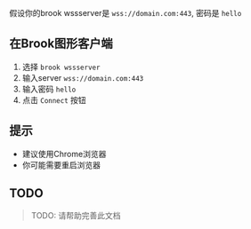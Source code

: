 假设你的brook wssserver是 `wss://domain.com:443`, 密码是 `hello`

## 在Brook图形客户端

1. 选择 `brook wssserver`
2. 输入server `wss://domain.com:443`
3. 输入密码 `hello`
4. 点击 `Connect` 按钮

## 提示

* 建议使用Chrome浏览器
* 你可能需要重启浏览器

## TODO

> TODO: 请帮助完善此文档
